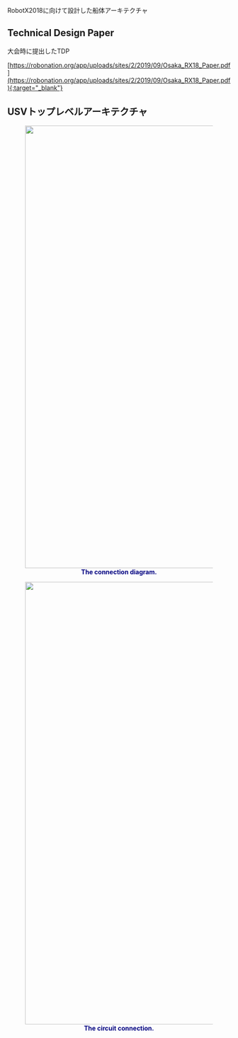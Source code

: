 RobotX2018に向けて設計した船体アーキテクチャ

## Technical Design Paper

大会時に提出したTDP

[https://robonation.org/app/uploads/sites/2/2019/09/Osaka_RX18_Paper.pdf](https://robonation.org/app/uploads/sites/2/2019/09/Osaka_RX18_Paper.pdf){:target="_blank"}


## USVトップレベルアーキテクチャ



<figure>
  <img width="1000" src="../The_connection_diagram.png">
  <figcaption style="caption-side:bottom;text-align:center;font-weight:bold;color:navy">The connection diagram.</figcaption>
</figure>

<figure>
  <img width="1000" src="../The_circuit_connection.png">
  <figcaption style="caption-side:bottom;text-align:center;font-weight:bold;color:navy">The circuit connection.</figcaption>
</figure>